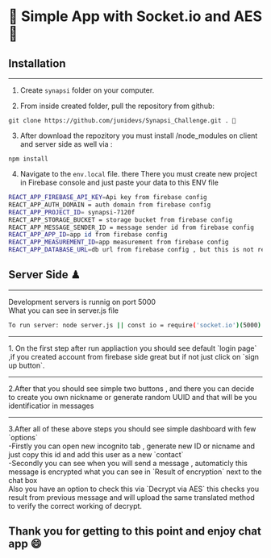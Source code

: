# 👀 Simple App with Socket.io and AES 👀


## Installation
<hr/>

1. Create `synapsi` folder on your computer.

2. From inside created folder, pull the repository from github:
```console
git clone https://github.com/junidevs/Synapsi_Challenge.git . 👾
```

3. After download the repozitory you must install /node_modules on client and server side as well via :
```console
npm install
```


4. Navigate to the `env.local` file. there There you must create new project in Firebase console and just paste your data to this ENV file
```bash
REACT_APP_FIREBASE_API_KEY=Api key from firebase config
REACT_APP_AUTH_DOMAIN = auth domain from firebase config 
REACT_APP_PROJECT_ID= synapsi-7120f
REACT_APP_STORAGE_BUCKET = storage bucket from firebase config
REACT_APP_MESSAGE_SENDER_ID = message sender id from firebase config 
REACT_APP_APP_ID=app id from firebase config
REACT_APP_MEASUREMENT_ID=app measurement from firebase config
REACT_APP_DATABASE_URL=db url from firebase config , but this is not required
```

## Server Side ♟
<hr/>

Development servers is runnig on port 5000 <br/>
What you can see in server.js file 


```bash
To run server: node server.js || const io = require('socket.io')(5000)
```
<hr>
1. On the first step after run appliaction you should see default `login page` ,if you created account from firebase side great but if not just click on `sign up button`.
<hr>
2.After that you should see simple two buttons , and there you can decide to create you own nickname or generate random UUID and that will be you identificatior in messages
<hr>
3.After all of these above steps you should see simple dashboard with few `options`
<br/>
-Firstly you can open new incognito tab , generate new ID or nicname and just copy this id and add this user as a new `contact`
<br>
-Secondly you can see when you will send a message , automaticly this message is encrypted what you can see in `Result of encryption` next to the chat box
<br>
Also you have an option to check this via `Decrypt via AES` this checks you result from previous message and will upload the same translated method to verify the correct working of decrypt.

## Thank you for getting to this point and enjoy chat app 😄  